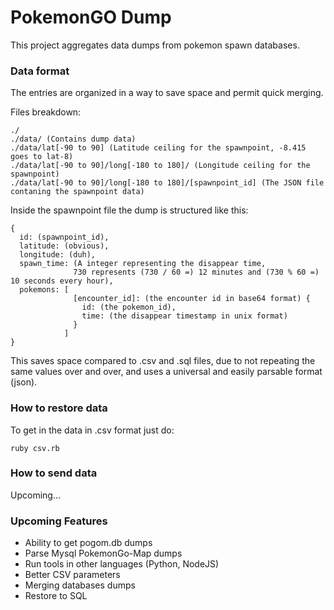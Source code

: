 # PokemonGO Dump

This project aggregates data dumps from pokemon spawn databases.

### Data format

The entries are organized in a way to save space and permit quick merging.

Files breakdown:

```
./
./data/ (Contains dump data)
./data/lat[-90 to 90] (Latitude ceiling for the spawnpoint, -8.415 goes to lat-8)
./data/lat[-90 to 90]/long[-180 to 180]/ (Longitude ceiling for the spawnpoint)
./data/lat[-90 to 90]/long[-180 to 180]/[spawnpoint_id] (The JSON file contaning the spawnpoint data)
```

Inside the spawnpoint file the dump is structured like this:

```
{
  id: (spawnpoint_id),
  latitude: (obvious),
  longitude: (duh),
  spawn_time: (A integer representing the disappear time,
              730 represents (730 / 60 =) 12 minutes and (730 % 60 =) 10 seconds every hour),
  pokemons: [
              [encounter_id]: (the encounter id in base64 format) {
                id: (the pokemon_id),
                time: (the disappear timestamp in unix format)
              }
            ]
}
```
This saves space compared to .csv and .sql files, due to not repeating the same values over and over, and uses a universal and easily parsable format (json).

### How to restore data

To get in the data in .csv format just do:
```
ruby csv.rb
```

### How to send data

Upcoming...

### Upcoming Features

* Ability to get pogom.db dumps
* Parse Mysql PokemonGo-Map dumps
* Run tools in other languages (Python, NodeJS)
* Better CSV parameters
* Merging databases dumps
* Restore to SQL
